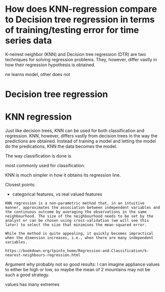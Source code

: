 # How does KNN-regression compare to Decision tree regression in terms of training/testing error for time series data



K-neirest neighbor (KNN) and Decision tree regression (DTR) are two techniques for solving regression problems. They, however, differ vastly in how their regression hypothesis is obtained.  

ne learns model, other does not



# Decision tree regression



# KNN regression

Just like decision trees, KNN can be used for both classification and regression. KNN, however, differs vastly from decision trees in the way the predictions are obtained. Instead of training a model and letting the model do the predications, KNN the data becomes the model.

The way classification is done is  

most commonly used for classification. 

KNN is much simpler in how it obtains its regression line.

Closest points:

- categorical features, vs real valued features



```
KNN regression is a non-parametric method that, in an intuitive manner, approximates the association between independent variables and the continuous outcome by averaging the observations in the same neighbourhood. The size of the neighbourhood needs to be set by the analyst or can be chosen using cross-validation (we will see this later) to select the size that minimises the mean-squared error.

While the method is quite appealing, it quickly becomes impractical when the dimension increases, i.e., when there are many independent variables.

https://bookdown.org/tpinto_home/Regression-and-Classification/k-nearest-neighbours-regression.html
```



Argument why probably not so good results: I can imagine appliance values to either be high or low, so maybe the mean of 2 mountains may not be such a good strategy.

values has many extremes